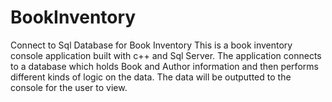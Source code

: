 # BookInventory
Connect to Sql Database for Book Inventory
This is a book inventory console application built with c++ and Sql Server. The application connects to a database which holds Book and Author information and then performs
different kinds of logic on the data. The data will be outputted to the console for the user to view.
